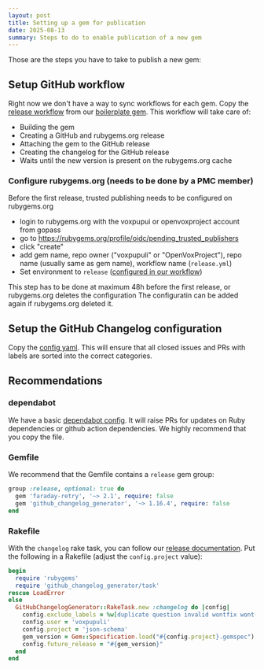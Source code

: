 ```yaml
---
layout: post
title: Setting up a gem for publication
date: 2025-08-13
summary: Steps to do to enable publication of a new gem
---
```


Those are the steps you have to take to publish a new gem:

## Setup GitHub workflow

Right now we don't have a way to sync workflows for each gem.
Copy the [release workflow](https://github.com/voxpupuli/gem-workflow-test/blob/master/.github/workflows/release.yml) from our [boilerplate gem](https://github.com/voxpupuli/gem-workflow-test).
This workflow will take care of:

* Building the gem
* Creating a GitHub and rubygems.org release
* Attaching the gem to the GitHub release
* Creating the changelog for the GitHub release
* Waits until the new version is present on the rubygems.org cache

### Configure rubygems.org (needs to be done by a PMC member)

Before the first release, trusted publishing needs to be configured on rubygems.org

* login to rubygems.org with the voxpupui or openvoxproject account from gopass
* go to <https://rubygems.org/profile/oidc/pending_trusted_publishers>
* click "create"
* add gem name, repo owner ("voxpupuli" or "OpenVoxProject"), repo name (usually same as gem name), workflow name (`release.yml`)
* Set environment to `release` ([configured in our workflow](https://github.com/voxpupuli/gem-workflow-test/blob/96a29ada7ddea2ba0f27cbe0efd2194c7b9e7213/.github/workflows/release.yml#L71))

This step has to be done at maximum 48h before the first release, or rubygems.org deletes the configuration
The configuratin can be added again if rubygems.org deleted it.

## Setup the GitHub Changelog configuration

Copy the [config yaml](https://github.com/voxpupuli/gem-workflow-test/blob/master/.github/release.yml).
This will ensure that all closed issues and PRs with labels are sorted into the correct categories.

## Recommendations

### dependabot

We have a basic [dependabot config](https://github.com/voxpupuli/gem-workflow-test/blob/master/.github/dependabot.yml).
It will raise PRs for updates on Ruby dependencies or github action dependencies.
We highly recommend that you copy the file.

### Gemfile

We recommend that the Gemfile contains a `release` gem group:

```ruby
group :release, optional: true do
  gem 'faraday-retry', '~> 2.1', require: false
  gem 'github_changelog_generator', '~> 1.16.4', require: false
end
```

### Rakefile

With the `changelog` rake task, you can follow our [release documentation](https://voxpupuli.org/docs/releasing_gem/).
Put the following in a Rakefile (adjust the `config.project` value):

```ruby
begin
  require 'rubygems'
  require 'github_changelog_generator/task'
rescue LoadError
else
  GitHubChangelogGenerator::RakeTask.new :changelog do |config|
    config.exclude_labels = %w[duplicate question invalid wontfix wont-fix skip-changelog dependencies]
    config.user = 'voxpupuli'
    config.project = 'json-schema'
    gem_version = Gem::Specification.load("#{config.project}.gemspec").version
    config.future_release = "#{gem_version}"
  end
end
```
